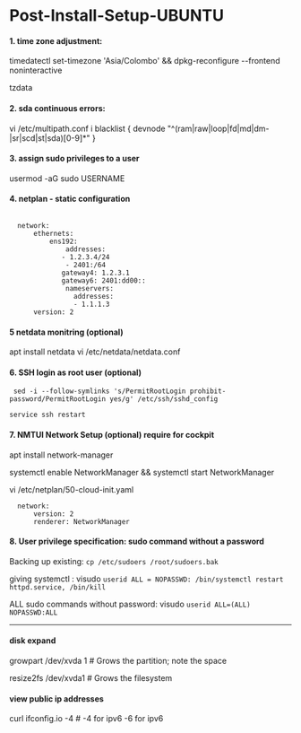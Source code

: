 # Post-Install-Setup-UBUNTU

#### 1. time zone adjustment:

  timedatectl set-timezone 'Asia/Colombo' && dpkg-reconfigure --frontend noninteractive 

  tzdata

#### 2. sda continuous errors:

vi /etc/multipath.conf
i
blacklist {
    devnode "^(ram|raw|loop|fd|md|dm-|sr|scd|st|sda)[0-9]*"
}

#### 3. assign sudo privileges to a user

 usermod -aG sudo USERNAME
 
#### 4. netplan - static configuration
```

  network:
      ethernets:
          ens192:
              addresses:
             - 1.2.3.4/24
              - 2401:/64
             gateway4: 1.2.3.1
             gateway6: 2401:dd00::
              nameservers:
                addresses:
                - 1.1.1.3
      version: 2
```

#### 5 netdata monitring (optional)

apt install netdata
vi /etc/netdata/netdata.conf

#### 6.  SSH login as root user (optional)

     sed -i --follow-symlinks 's/PermitRootLogin prohibit-password/PermitRootLogin yes/g' /etc/ssh/sshd_config

    service ssh restart
  
#### 7. NMTUI Network Setup (optional) require for cockpit 

  apt install network-manager
  
  systemctl enable NetworkManager && systemctl start NetworkManager

  vi /etc/netplan/50-cloud-init.yaml
```
  network:
      version: 2
      renderer: NetworkManager
```
#### 8.  User privilege specification: sudo command without a password

Backing up existing: ``` cp /etc/sudoers /root/sudoers.bak ```

giving systemctl : 
visudo
```userid ALL = NOPASSWD: /bin/systemctl restart httpd.service, /bin/kill```

ALL sudo commands without password:
visudo
```userid ALL=(ALL) NOPASSWD:ALL```
***

#### disk expand
  growpart /dev/xvda 1  # Grows the partition; note the space
  
  resize2fs /dev/xvda1  # Grows the filesystem
  

#### view public ip addresses
curl ifconfig.io -4 # -4 for ipv6 -6 for ipv6
